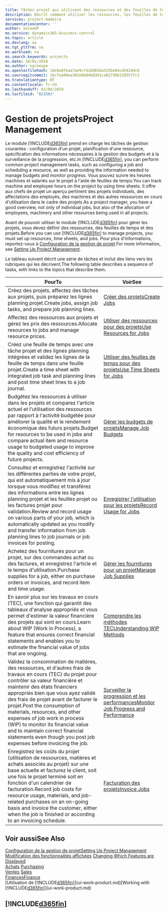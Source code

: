 ```yaml
---
title: Tâches projet qui utilisent des ressources et des feuilles de temps | Microsoft Docs
description: Décrit comment utiliser les ressources, les feuilles de temps et les projets pour la gestion des projets.
services: project-madeira
documentationcenter: ''
author: SorenGP
ms.service: dynamics365-business-central
ms.topic: article
ms.devlang: na
ms.tgt_pltfrm: na
ms.workload: na
ms.search.keywords: projects
ms.date: 10/01/2018
ms.author: sgroespe
ms.openlocfilehash: 1de8a8feaa7ae9c7d2dd656a525be84cd5424dc6
ms.sourcegitcommit: 1bcfaa99ea302e6b84b8361ca02730b135557fc1
ms.translationtype: HT
ms.contentlocale: fr-CH
ms.lasthandoff: 03/08/2019
ms.locfileid: "821501"
---
```

# <a name="project-management"></a><span data-ttu-id="e66bf-103">Gestion de projets</span><span class="sxs-lookup"><span data-stu-id="e66bf-103">Project Management</span></span>
<span data-ttu-id="e66bf-104">Le module [!INCLUDE[d365fin](includes/d365fin_md.md)] prend en charge les tâches de gestion courantes : configuration d'un projet, planification d'une ressource, spécification des informations nécessaires à la gestion des budgets et à la surveillance de la progression, etc.</span><span class="sxs-lookup"><span data-stu-id="e66bf-104">In [!INCLUDE[d365fin](includes/d365fin_md.md)], you can perform common project management tasks, such as configuring a job and scheduling a resource, as well as providing the information needed to manage budgets and monitor progress.</span></span> <span data-ttu-id="e66bf-105">Vous pouvez suivre les heures machines et salariés sur le projet à l'aide de feuilles de temps.</span><span class="sxs-lookup"><span data-stu-id="e66bf-105">You can track machine and employee hours on the project by using time sheets.</span></span> <span data-ttu-id="e66bf-106">Il offre aux chefs de projet un aperçu pertinent des projets individuels, des affectations des employés, des machines et des autres ressources en cours d'utilisation dans le cadre des projets.</span><span class="sxs-lookup"><span data-stu-id="e66bf-106">As a project manager, you have a good overview, not only of individual jobs, but also of the allocation of employees, machinery and other resources being used in all projects.</span></span>

<span data-ttu-id="e66bf-107">Avant de pouvoir utiliser le module [!INCLUDE[d365fin](includes/d365fin_md.md)] pour gérer les projets, vous devez définir des ressources, des feuilles de temps et des projets.</span><span class="sxs-lookup"><span data-stu-id="e66bf-107">Before you can use [!INCLUDE[d365fin](includes/d365fin_md.md)] to manage projects, you must set up resources, time sheets, and jobs.</span></span> <span data-ttu-id="e66bf-108">Pour plus d'informations, reportez-vous à [Configuration de la gestion de projet](projects-setup-projects.md).</span><span class="sxs-lookup"><span data-stu-id="e66bf-108">For more information, see [Setting Up Project Management](projects-setup-projects.md).</span></span>  

<span data-ttu-id="e66bf-109">Le tableau suivant décrit une série de tâches et inclut des liens vers les rubriques qui les décrivent.</span><span class="sxs-lookup"><span data-stu-id="e66bf-109">The following table describes a sequence of tasks, with links to the topics that describe them.</span></span>

| <span data-ttu-id="e66bf-110">Pour</span><span class="sxs-lookup"><span data-stu-id="e66bf-110">To</span></span> | <span data-ttu-id="e66bf-111">Voir</span><span class="sxs-lookup"><span data-stu-id="e66bf-111">See</span></span> |
| --- | --- |
| <span data-ttu-id="e66bf-112">Créez des projets, affectez des tâches aux projets, puis préparez les lignes planning projet.</span><span class="sxs-lookup"><span data-stu-id="e66bf-112">Create jobs, assign job tasks, and prepare job planning lines.</span></span> |[<span data-ttu-id="e66bf-113">Créer des projets</span><span class="sxs-lookup"><span data-stu-id="e66bf-113">Create Jobs</span></span>](projects-how-create-jobs.md) |
| <span data-ttu-id="e66bf-114">Affectez des ressources aux projets et gérez les prix des ressources.</span><span class="sxs-lookup"><span data-stu-id="e66bf-114">Allocate resources to jobs and manage resource prices.</span></span> |[<span data-ttu-id="e66bf-115">Utiliser des ressources pour des projets</span><span class="sxs-lookup"><span data-stu-id="e66bf-115">Use Resources for Jobs</span></span>](projects-how-use-resources.md) |
| <span data-ttu-id="e66bf-116">Créez une feuille de temps avec une tâche projet et des lignes planning intégrées et validez les lignes de la feuille de temps dans une feuille projet.</span><span class="sxs-lookup"><span data-stu-id="e66bf-116">Create a time sheet with integrated job task and planning lines and post time sheet lines to a job journal.</span></span> |[<span data-ttu-id="e66bf-117">Utiliser des feuilles de temps pour des projets</span><span class="sxs-lookup"><span data-stu-id="e66bf-117">Use Time Sheets for Jobs</span></span>](projects-how-use-time-sheets.md) |
| <span data-ttu-id="e66bf-118">Budgétez les ressources à utiliser dans les projets et comparez l'article actuel et l'utilisation des ressources par rapport à l'activité budgétée pour améliorer la qualité et le rendement économique des futurs projets.</span><span class="sxs-lookup"><span data-stu-id="e66bf-118">Budget for resources to be used in jobs and compare actual item and resource usage to budgeted usage to improve the quality and cost efficiency of future projects.</span></span> |[<span data-ttu-id="e66bf-119">Gérer les budgets de projets</span><span class="sxs-lookup"><span data-stu-id="e66bf-119">Manage Job Budgets</span></span>](projects-how-manage-budgets.md) |
| <span data-ttu-id="e66bf-120">Consultez et enregistrez l'activité sur les différentes parties de votre projet, qui est automatiquement mis à jour lorsque vous modifiez et transférez des informations entre les lignes planning projet et les feuilles projet ou les factures projet pour validation.</span><span class="sxs-lookup"><span data-stu-id="e66bf-120">Review and record usage on various parts of your job, which is automatically updated as you modify and transfer information from job planning lines to job journals or job invoices for posting.</span></span> |[<span data-ttu-id="e66bf-121">Enregistrer l'utilisation pour les projets</span><span class="sxs-lookup"><span data-stu-id="e66bf-121">Record Usage for Jobs</span></span>](projects-how-record-job-usage.md) |
| <span data-ttu-id="e66bf-122">Achetez des fournitures pour un projet, sur des commandes achat ou des factures, et enregistrez l'article et le temps d'utilisation.</span><span class="sxs-lookup"><span data-stu-id="e66bf-122">Purchase supplies for a job, either on purchase orders or invoices, and record item and time usage.</span></span> |[<span data-ttu-id="e66bf-123">Gérer les fournitures pour un projet</span><span class="sxs-lookup"><span data-stu-id="e66bf-123">Manage Job Supplies</span></span>](projects-how-manage-project-supplies.md) |
| <span data-ttu-id="e66bf-124">En savoir plus sur les travaux en cours (TEC), une fonction qui garantit des tableaux d'analyse appropriés et vous permet d'estimer la valeur financière des projets qui sont en cours.</span><span class="sxs-lookup"><span data-stu-id="e66bf-124">Learn about WIP (Work in Process), a feature that ensures correct financial statements and enables you to estimate the financial value of jobs that are ongoing.</span></span> |[<span data-ttu-id="e66bf-125">Comprendre les méthodes TEC</span><span class="sxs-lookup"><span data-stu-id="e66bf-125">Understanding WIP Methods</span></span>](projects-understanding-wip.md) |
| <span data-ttu-id="e66bf-126">Validez la consommation de matières, des ressources, et d'autres frais de travaux en cours (TEC) du projet pour contrôler sa valeur financière et maintenir des états financiers appropriés bien que vous ayez validé des frais de projet avant de facturer le projet.</span><span class="sxs-lookup"><span data-stu-id="e66bf-126">Post the consumption of materials, resources, and other expenses of job work in process (WIP) to monitor its financial value and to maintain correct financial statements even though you post job expenses before invoicing the job.</span></span> |[<span data-ttu-id="e66bf-127">Surveiller la progression et les performances</span><span class="sxs-lookup"><span data-stu-id="e66bf-127">Monitor Job Progress and Performance</span></span>](projects-how-monitor-progress-performance.md) |
| <span data-ttu-id="e66bf-128">Enregistrez les coûts du projet (utilisation de ressources, matières et achats associés au projet) sur une base actuelle et facturez le client, soit une fois le projet terminé soit en fonction d'un calendrier de facturation.</span><span class="sxs-lookup"><span data-stu-id="e66bf-128">Record job costs for resource usage, materials, and job-related purchases on an on-going basis and invoice the customer, either when the job is finished or according to an invoicing schedule.</span></span> |[<span data-ttu-id="e66bf-129">Facturation des projets</span><span class="sxs-lookup"><span data-stu-id="e66bf-129">Invoice Jobs</span></span>](projects-how-invoice-jobs.md) |

## <a name="see-also"></a><span data-ttu-id="e66bf-130">Voir aussi</span><span class="sxs-lookup"><span data-stu-id="e66bf-130">See Also</span></span>
[<span data-ttu-id="e66bf-131">Configuration de la gestion de projet</span><span class="sxs-lookup"><span data-stu-id="e66bf-131">Setting Up Project Management</span></span>](projects-setup-projects.md)  
<span data-ttu-id="e66bf-132">[Modification des fonctionnalités affichées](ui-experiences.md)    </span><span class="sxs-lookup"><span data-stu-id="e66bf-132">[Changing Which Features are Displayed](ui-experiences.md)    </span></span>  
<span data-ttu-id="e66bf-133">[Achats](purchasing-manage-purchasing.md)       </span><span class="sxs-lookup"><span data-stu-id="e66bf-133">[Purchasing](purchasing-manage-purchasing.md)       </span></span>  
<span data-ttu-id="e66bf-134">[Ventes](sales-manage-sales.md)  </span><span class="sxs-lookup"><span data-stu-id="e66bf-134">[Sales](sales-manage-sales.md)  </span></span>  
[<span data-ttu-id="e66bf-135">Finances</span><span class="sxs-lookup"><span data-stu-id="e66bf-135">Finance</span></span>](finance.md)  
<span data-ttu-id="e66bf-136">[Utilisation de [!INCLUDE[d365fin](includes/d365fin_md.md)]](ui-work-product.md)</span><span class="sxs-lookup"><span data-stu-id="e66bf-136">[Working with [!INCLUDE[d365fin](includes/d365fin_md.md)]](ui-work-product.md)</span></span>  

## [!INCLUDE[d365fin](includes/free_trial_md.md)]  
 
